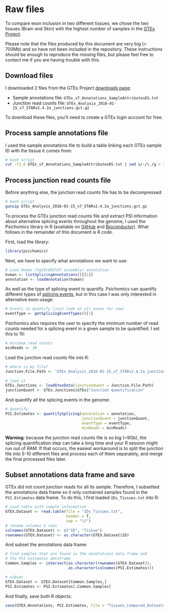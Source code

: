 # Raw files


To compare exon inclusion in two different tissues, we chose the two tissues (Brain and Skin) with the highest number of samples in the [GTEx Project](https://www.gtexportal.org/home/).

Please note that the files produced by this document are very big (> 700Mb) and so have not been included in the repository. These instructions should be enough to reproduce the missing files, but please feel free to contact me if you are having trouble with this.

## Download files

I downloaded 2 files from the GTEx Project [downloads page](https://www.gtexportal.org/gtex_analysis_v7/datasets):

* Sample annotations file: `GTEx_v7_Annotations_SampleAttributesDS.txt`
* Junction read counts file: `GTEx_Analysis_2016-01-15_v7_STARv2.4.2a_junctions.gct.gz`

To download these files, you'll need to create a GTEx login account for free.

## Process sample annotations file

I used the sample annotations file to build a table linking each GTEx sample ID with the tissue it comes from:

```bash
# bash script
cut -f1,6 GTEx_v7_Annotations_SampleAttributesDS.txt | sed s/-/\./g > IDs_Tissues.txt
```


## Process junction read counts file

Before anything else, the junction read counts file has to be decompressed:

```bash
# bash script
gunzip GTEx_Analysis_2016-01-15_v7_STARv2.4.2a_junctions.gct.gz
```

To process the GTEx junction read counts file and extract PSI information about alternative splicing events throughout the genome, I used the Psichomics library in R (available on [GitHub](https://github.com/nuno-agostinho/psichomics) and [Bioconductor](https://bioconductor.org/packages/release/bioc/html/psichomics.html)). What follows in the remainder of this document is R code.

First, load the library:

```r
library(psichomics)
```
Next, we have to specify what annotations we want to use:

```r
# Load Human (hg19/GRCh37 assembly) annotation
human <- listSplicingAnnotations()[[1]]
annotation <- loadAnnotation(human)
```
As well as the type of splicing event to quantify. Psichomics can quantify different types of [splicing events](http://rstudio-pubs-static.s3.amazonaws.com/359093_7f4afce0df5d48ba99eb0c05a9af8a00.html#quantifying-alternative-splicing), but in this case I was only interested in alternative exon usage:

```r
# Events to quantify (just look at alt exons for now)
eventType <- getSplicingEventTypes()[1]
```
Psichomics also requires the user to specify the minimum number of read counts needed for a splicing event in a given sample to be quantified. I set this to 10:

```r
# minimum read counts
minReads <- 10
```


Load the junction read counts file into R:

```r
# where is my file?
Junction.File.Path <- "GTEx_Analysis_2016-01-15_v7_STARv2.4.2a_junctions.gct"
  
# load it
GTEx.Junctions <- loadGtexData(junctionQuant = Junction.File.Path)
junctionQuant <- GTEx.Junctions$GTEx$"Junction quantification"
```
And quantify all the splicing events in the genome:

```r
# Quantify
PSI.Estimates <- quantifySplicing(annotation = annotation,
                                  junctionQuant = junctionQuant,
                                  eventType = eventType, 
                                  minReads = minReads)
```
**Warning**: because the junction read counts file is so big (~9Gb), the splicing quantification step can take a long time and your R session might run out of RAM. If that occurs, the easiest workaround is to split the junction file into 5-10 different files and process each of them separately, and merge the final processed files later.



## Subset annotations data frame and save

GTEx did not count junction reads for all its sample. Therefore, I subsetted the annotations data frame so it only contained samples found in the `PSI.Estimates` data frame. To do this, I first loaded `IDs_Tissues.txt` into R:

```r
# Load table with sample information
GTEX.Dataset <- read.table(file = "IDs_Tissues.txt",
                           header = T,
                           sep = "\t")
# rename columns & rows
colnames(GTEX.Dataset) <- c("ID", "Tissue")
rownames(GTEX.Dataset) <- as.character(GTEX.Dataset$ID)
```
And subset the annotations data frame:

```r
# find samples that are found in the annotations data frame and
# the PSI estimates dataframe
Common.Samples <- intersect(as.character(rownames(GTEX.Dataset)),
                            as.character(colnames(PSI.Estimates)))

# subset
GTEX.Dataset <- GTEX.Dataset[Common.Samples,]
PSI.Estimates <- PSI.Estimates[,Common.Samples]

```
And finally, save both R objects:

```r
save(GTEX.Annotations, PSI.Estimates, file = "Tissues_Compared_Datasets.RData")
```